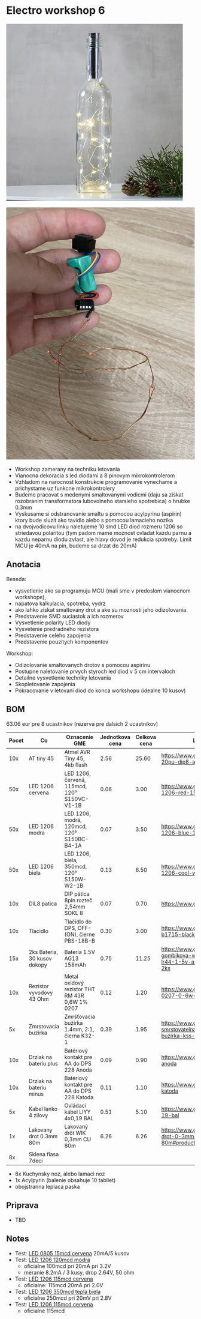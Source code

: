 # Electro workshop 6

![preview](preview.jpg)

![preview](preview2.jpg)

- Workshop zamerany na techniku letovania
- Vianocna dekoracia s led diodami a 8 pinovym mikrokontrolerom
- Vzhladom na narocnost konstrukcie programovanie vynechame a prichystame uz funkcne mikrokontrolery
- Budeme pracovat s medenymi smaltovanymi vodicmi (daju sa ziskat rozobranim transformatora lubovolneho starsieho spotrebica) o hrubke 0.3mm
- Vyskusame si odstranovanie smaltu s pomocou acylpyrinu (aspirin) ktory bude sluzit ako tavidlo alebo s pomocou lamacieho nozika
- na dvojvodicovu linku naletujeme 10 smd LED diod rozmeru 1206 so striedavou polaritou (tym padom mame moznost ovladat kazdu parnu a kazdu neparnu diodu zvlast, ale hlavy dovod je redukcia spotreby. Limit MCU je 40mA na pin, budeme sa drzat do 20mA)

## Anotacia

Beseda:
- vysvetlenie ako sa programuju MCU (mali sme v predoslom vianocnom workshope), 
- napatova kalkulacia, spotreba, vydrz
- ako lahko ziskat smaltovany drot a ake su moznosti jeho odizolovania.
- Predstavenie SMD suciastok a ich rozmerov
- Vysvetlenie polarity LED diody
- Vysvetenie predradneho rezistora
- Predstavenie celeho zapojenia
- Predstavenie pouzitych komponentov

Workshop:
- Odizolovanie smaltovanych drotov s pomocou aspirinu
- Postupne naletovanie prvych styroch led diod v 5 cm intervaloch
- Detailne vysvetlenie techniky letovania
- Skopletovanie zapojenia
- Pokracovanie v letovani diod do konca workshopu (idealne 10 kusov)

## BOM

63.06 eur pre 8 ucastnikov (rezerva pre dalsich 2 ucastnikov)

| Pocet | Co                            | Oznacenie GME                                 | Jednotkova cena | Celkova cena | Linka         |
|-------|-------------------------------|-----------------------------------------------|-----------------|--------------|---------------|
| 10x   | AT tiny 45                    | Atmel AVR Tiny 45, 4kb flash                  | 2.56            | 25.60        | https://www.gme.sk/attiny45-20pu-dip8-atmel |
| 50x   | LED 1206 cervena              | LED 1206, červená, 115mcd, 120° S150VC-V1-1B | 0.06 | 3.00 | https://www.gme.sk/led-1206-red-150-120 |
| 50x   | LED 1206 modra                | LED 1206, modrá, 120mcd, 120° S150BC-B4-1A | 0.07 | 3.50 | https://www.gme.sk/led-1206-blue-120-120 |
| 50x   | LED 1206 biela                | LED 1206, biela, 350mcd, 120° S150W-W2-1B | 0.13 | 6.50 | https://www.gme.sk/led-1206-cool-white-350-120 |
| 10x   | DIL8 patica                   | DIP pätica 8pin rozteč 2,54mm SOKL 8          | 0.07            | 0.70         | https://www.gme.sk/sokl-8 |
| 10x   | Tlacidlo                      | Tlačidlo do DPS, OFF-(ON), čierne PBS-18B-B   | 0.30            | 3.00         | https://www.gme.sk/p-b1715-black |
| 15x   | 2ks Bateria, 30 kusov dokopy  | Bateria 1.5V AG13 158mAh                      | 0.75            | 11.25        | https://www.gme.sk/baterie-gombikova-westinghouse-lr44-1-5v-alkalicka-blister-2ks |
| 10x   | Rezistor vyvodovy 43 Ohm      | Metal oxidový rezistor THT RM 43R 0,6W 1% 0207 | 0.12           | 1.20         | https://www.gme.sk/rm-43r-0207-0-6w-1 |
| 5x    | Zmrstovacia buzirka           | Zmršťovacia bužírka 1.4mm, 2:1, čierna K32-1  | 0.39            | 1.95         | https://www.gme.sk/teplem-smrstovatelna-trubickova-buzirka-kss-f0927f-1 |
| 10x   | Drziak na bateriu plus        | Batériový kontakt pre AA do DPS 228 Anoda     | 0.09            | 0.90         | https://www.gme.sk/228-anoda |
| 10x   | Drziak na bateriu minus       | Batériový kontakt pre AA do DPS 228 Katoda    | 0.11            | 1.10         | https://www.gme.sk/228-katoda |
| 5x    | Kabel lanko 4 zilovy          | Ovládací kábel LIYY 4x0,19 BAL                | 0.51            | 5.10         | https://www.gme.sk/liyy-4x0-19-bal |
| 1x    | Lakovany drot 0.3mm 80m       | Lakovaný drôt WIK 0,3mm CU 80m                | 6.26            | 6.26         | https://www.gme.sk/lakovany-drot-0-3mm-cu-80m#product-detail |
| 8x    | Sklena flasa 7deci            |                                               |                 |              | |

- 8x Kuchynsky noz, alebo lamaci noz
- 1x Acylpyrin (balenie obsahuje 10 tabliet)
- obojstranna lepiaca paska

## Priprava
- TBD

## Notes
- Test: [LED 0805 15mcd cervena](https://www.gme.sk/led-0805-cervena-15mcd-120-kpt-2012ec) 20mA/5 kusov
- Test: [LED 1206 120mcd modra](https://www.gme.sk/led-1206-blue-120-120) 
  - oficialne 100mcd pri 20mA pri 3.2V
  - meranie 8.2mA / 3 kusy, drop 2.64V, 50 ohm
- Test: [LED 1206 115mcd cervena](https://www.gme.sk/led-1206-red-150-120)
  - oficialne: 115mcd 20mA pri 2.0V
- Test: [LED 1206 350mcd tepla biela](https://www.gme.sk/led-1206-cool-white-350-120)
  - oficialne 250mcd pri 20mV pri 2.8V
- Test: [LED 1206 115mcd cervena](https://www.gme.sk/led-1206-red-150-120)
  - oficialne 115mcd

